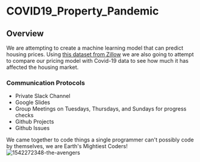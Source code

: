 # COVID19_Property_Pandemic

## Overview
We are attempting to create a machine learning model that can predict housing prices. Using [this dataset from Zillow](https://www.zillow.com/research/data/) we are also going to attempt to compare our pricing model with Covid-19 data to see how much it has affected the housing market. 


### Communication Protocols 
- Private Slack Channel
- Google Slides
- Group Meetings on Tuesdays, Thursdays, and Sundays for progress checks
- Github Projects
- Github Issues





We came together to code things a single programmer can't possibly code by themselves, we are Earth's Mightiest Coders!
![1542272348-the-avengers](https://user-images.githubusercontent.com/68392225/101806789-fead0c00-3ad9-11eb-91bc-6704c91e43f8.jpg)
